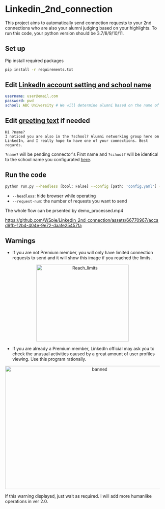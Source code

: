 # Linkedin_2nd_connection

This project aims to automatically send connection requests to your 2nd connections who are also your alumni judging based on your highlights. To run this code, your python version should be 3.7/8/9/10/11. 
## Set up
Pip install required packages
```bash shell
pip install -r requirements.txt
```

## Edit [LinkedIn account setting and school name](config.yaml)
```yaml config.yaml
username: user@email.com
password: pwd
school: ABC University # We will determine alumni based on the name of school, so be careful of typos
```

## Edit [greeting text](greeting_alumni.txt) if needed
```text greeting_alumni.txt
Hi ?name?
I noticed you are also in the ?school? Alumni networking group here on LinkedIn, and I really hope to have one of your connections. Best regards.
```
`?name?` will be pending connector's First name and `?school?` will be identical to the school name you configurated [here](config.yaml). 

## Run the code
```bash shell
python run.py --headless [bool: False] --config [path: 'config.yaml'] --request-num [int: 20] --greet-txt [path: greeting_alumni.txt]
```
- `--headless`: hide browser while operating
- `--request-num`: the number of requests you want to send

The whole flow can be prsented by demo_processed.mp4

https://github.com/WSpie/Linkedin_2nd_connection/assets/66770967/accad9fb-12b4-404e-9e72-daafe25457fa


## Warnings

- If you are not Premium member, you will only have limited connection requests to send and it will show this image if you reached the limits.
<div align="center">
  <img src="https://github.com/WSpie/Linkedin_2nd_connection/assets/66770967/c8de26b9-f378-4c0f-83cf-2064bf6275f7" alt="Reach_limits" width="300" height="250">
</div>

- If you are already a Premium member, LinkedIn official may ask you to check the unusual activities caused by a great amount of user profiles viewing. Use this program rationally.
<div align="center">
  <img src="https://user-images.githubusercontent.com/66770967/190923752-10d738f1-c683-4276-9a6a-fd959e655e9f.png" alt="banned" width="600" height="400">
</div>

If this warning displayed, just wait as required. I will add more humanlike operations in ver 2.0.
